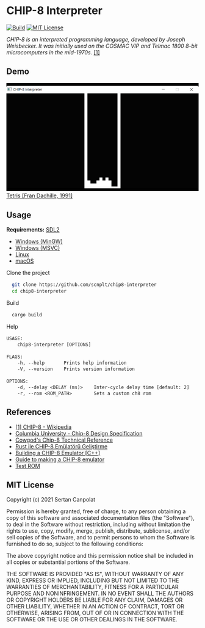
# CHIP-8 Interpreter

[![Build](https://github.com/scnplt/chip8-interpreter/actions/workflows/rust.yml/badge.svg)](https://github.com/scnplt/chip8-interpreter/actions/workflows/rust.yml)
[![MIT License](https://img.shields.io/github/license/scnplt/chip8-interpreter)](https://github.com/scnplt/chip8-interpreter/blob/main/LICENSE.md)  

*CHIP-8 is an interpreted programming language, developed by Joseph Weisbecker. It was initially used on the COSMAC VIP and Telmac 1800 8-bit microcomputers in the mid-1970s.* [[1]](#references)

## Demo

![](./asset/tetris.gif)  
[Tetris [Fran Dachille, 1991]](https://github.com/dmatlack/chip8/blob/master/roms/games/Tetris%20%5BFran%20Dachille%2C%201991%5D.ch8)


## Usage

**Requirements:** [SDL2](https://www.libsdl.org/)  
- [Windows (MinGW)](https://github.com/Rust-SDL2/rust-sdl2#windows-mingw)
- [Windows (MSVC)](https://github.com/Rust-SDL2/rust-sdl2#windows-msvc)
- [Linux](https://github.com/Rust-SDL2/rust-sdl2#linux)
- [macOS](https://github.com/Rust-SDL2/rust-sdl2#macos)

Clone the project

```bash
  git clone https://github.com/scnplt/chip8-interpreter
  cd chip8-interpreter
```

Build

```bash
  cargo build
```

Help

```console
USAGE:
    chip8-interpreter [OPTIONS]

FLAGS:
    -h, --help       Prints help information
    -V, --version    Prints version information

OPTIONS:
    -d, --delay <DELAY (ms)>    Inter-cycle delay time [default: 2]
    -r, --rom <ROM_PATH>        Sets a custom ch8 rom
```

## References
 
 - [[1] CHIP-8 - Wikipedia](https://en.wikipedia.org/wiki/CHIP-8)
 - [Columbia University - Chip-8 Design Specification](http://www.cs.columbia.edu/~sedwards/classes/2016/4840-spring/designs/Chip8.pdf)
 - [Cowgod's Chip-8 Technical Reference](http://devernay.free.fr/hacks/chip8/C8TECH10.HTM#3.0)
 - [Rust ile CHIP-8 Emülatörü Geliştirme](https://onur.github.io/chip8/giris.html)
 - [Building a CHIP-8 Emulator [C++]](https://austinmorlan.com/posts/chip8_emulator/)
 - [Guide to making a CHIP-8 emulator](https://tobiasvl.github.io/blog/write-a-chip-8-emulator/)
 - [Test ROM](https://github.com/corax89/chip8-test-rom)


## MIT License

Copyright (c) 2021 Sertan Canpolat

Permission is hereby granted, free of charge, to any person obtaining a copy
of this software and associated documentation files (the "Software"), to deal
in the Software without restriction, including without limitation the rights
to use, copy, modify, merge, publish, distribute, sublicense, and/or sell
copies of the Software, and to permit persons to whom the Software is
furnished to do so, subject to the following conditions:

The above copyright notice and this permission notice shall be included in all
copies or substantial portions of the Software.

THE SOFTWARE IS PROVIDED "AS IS", WITHOUT WARRANTY OF ANY KIND, EXPRESS OR
IMPLIED, INCLUDING BUT NOT LIMITED TO THE WARRANTIES OF MERCHANTABILITY,
FITNESS FOR A PARTICULAR PURPOSE AND NONINFRINGEMENT. IN NO EVENT SHALL THE
AUTHORS OR COPYRIGHT HOLDERS BE LIABLE FOR ANY CLAIM, DAMAGES OR OTHER
LIABILITY, WHETHER IN AN ACTION OF CONTRACT, TORT OR OTHERWISE, ARISING FROM,
OUT OF OR IN CONNECTION WITH THE SOFTWARE OR THE USE OR OTHER DEALINGS IN THE
SOFTWARE.
